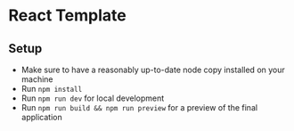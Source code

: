 # React Template

## Setup

- Make sure to have a reasonably up-to-date node copy installed on your machine
- Run `npm install`
- Run `npm run dev` for local development
- Run `npm run build && npm run preview` for a preview of the final application

